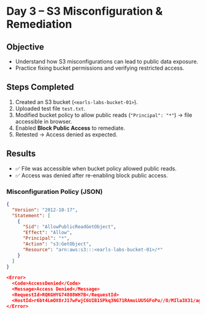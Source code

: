 # Day 3 – S3 Misconfiguration & Remediation

## Objective
- Understand how S3 misconfigurations can lead to public data exposure.
- Practice fixing bucket permissions and verifying restricted access.

## Steps Completed
1. Created an S3 bucket (`<earls-labs-bucket-01>`).
2. Uploaded test file `test.txt`.
3. Modified bucket policy to allow public reads (`"Principal": "*"`) → file accessible in browser.
4. Enabled **Block Public Access** to remediate.
5. Retested → Access denied as expected.

## Results
- ✅ File was accessible when bucket policy allowed public reads.
- ✅ Access was denied after re-enabling block public access.

### Misconfiguration Policy (JSON)
```json
{
  "Version": "2012-10-17",
  "Statement": [
    {
      "Sid": "AllowPublicReadGetObject",
      "Effect": "Allow",
      "Principal": "*",
      "Action": "s3:GetObject",
      "Resource": "arn:aws:s3:::<earls-labs-bucket-01>/*"
    }
  ]
}

<Error>
  <Code>AccessDenied</Code>
  <Message>Access Denied</Message>
  <RequestId>RQKGHYG74808WH7B</RequestId>
  <HostId>r6bt4LmOX8rJ17wFwjC6UIB1SPkq3NG71RAmuLUU5GFoPu//O/MIla3X31/agENjSnaxmZMl6LE=</HostId>
</Error>
